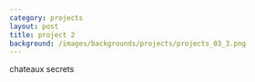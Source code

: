 ```yaml
---
category: projects
layout: post
title: project 2
background: /images/backgrounds/projects/projects_03_3.png
---
```

chateaux secrets